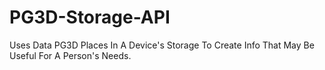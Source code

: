 # PG3D-Storage-API
Uses Data PG3D Places In A Device's Storage To Create Info That May Be Useful For A Person's Needs.

